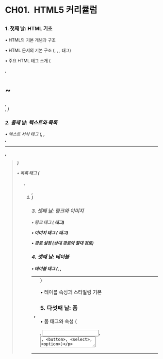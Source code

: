 # CH01.  HTML5 커리큘럼

##   

### 1\. **첫째 날: HTML 기초**

• HTML의 기본 개념과 구조

• HTML 문서의 기본 구조 (<!DOCTYPE html>, <html>, <head>, <body> 태그)

• 주요 HTML 태그 소개 (<p>, <h1>~<h6>, <div>, <span>)

  

### 2\. **둘째 날: 텍스트와 목록**

• 텍스트 서식 태그 (<strong>, <em>, <br>, <hr>, <blockquote>)

• 목록 태그 (<ul>, <ol>, <li>)

  

### 3\. **셋째 날: 링크와 이미지**

• 링크 태그 (<a> 태그)

• 이미지 태그 (<img> 태그)

• 경로 설정 (상대 경로와 절대 경로)

  

### 4. **넷째 날: 테이블**

• 테이블 태그 (<table>, <tr>, <th>, <td>)

• 테이블 속성과 스타일링 기본

  

### 5\. **다섯째** **날: 폼**

• 폼 태그와 속성 (<form>, <input>, <textarea>, <button>, <select>, <option>)

• 폼의 기본 사용법과 데이터 전송

  

### 6\. **여섯째 날: 시맨틱 태그와 멀티미디어**

• HTML5의 시맨틱 태그 (<header>, <footer>, <nav>, <section>, <article>)

• 비디오 태그 (<video>)와 오디오 태그 (<audio>)

  

### 7\. **일곱째 날: 프로젝트**

• 간단한 HTML5 프로젝트 수행

• 앞서 배운 내용을 종합하여 웹 페이지 제작